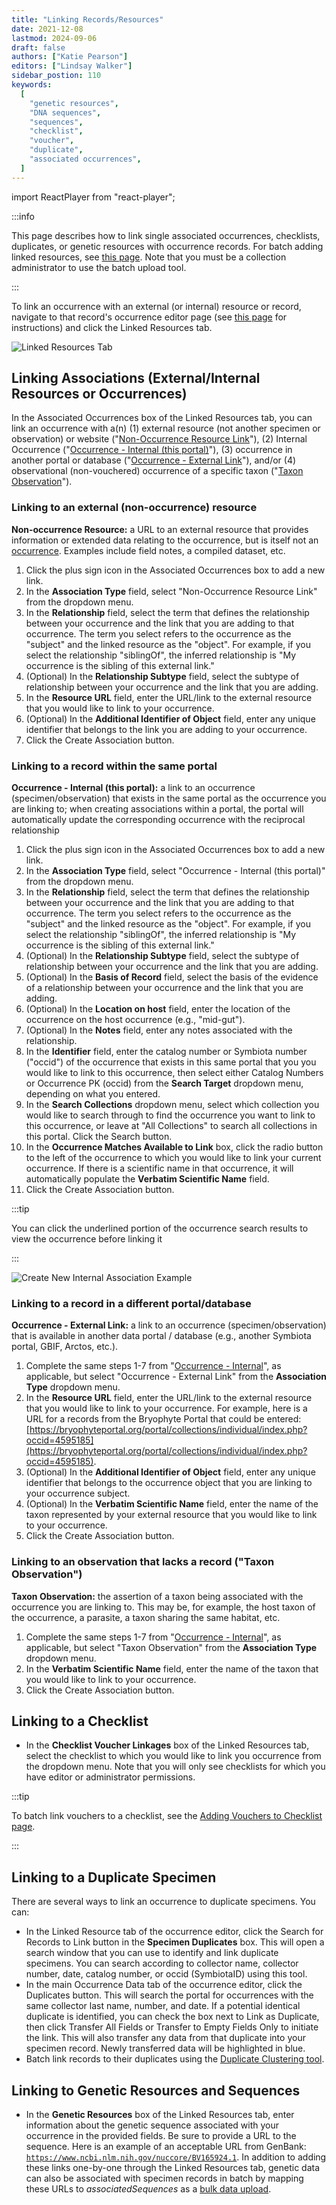 ```yaml
---
title: "Linking Records/Resources"
date: 2021-12-08
lastmod: 2024-09-06
draft: false
authors: ["Katie Pearson"]
editors: ["Lindsay Walker"]
sidebar_postion: 110
keywords:
  [
    "genetic resources",
    "DNA sequences",
    "sequences",
    "checklist",
    "voucher",
    "duplicate",
    "associated occurrences",
  ]
---
```


import ReactPlayer from "react-player";

:::info

This page describes how to link single associated occurrences, checklists, duplicates, or genetic resources with occurrence records. For batch adding linked resources, see [this page](/Collection_Manager_Guide/Importing_Uploading). Note that you must be a collection administrator to use the batch upload tool.

:::

To link an occurrence with an external (or internal) resource or record, navigate to that record's occurrence editor page (see [this page](/Editor_Guide/Editing_Searching_Records) for instructions) and click the Linked Resources tab.

![Linked Resources Tab](/img/linkedresourcestab.png)

## Linking Associations (External/Internal Resources or Occurrences)

In the Associated Occurrences box of the Linked Resources tab, you can link an occurrence with a(n) (1) external resource (not another specimen or observation) or website ("[Non-Occurrence Resource Link](/Editor_Guide/linking_records#linking-to-an-external-non-occurrence-resource)"), (2) Internal Occurrence ("[Occurrence - Internal (this portal)](/Editor_Guide/linking_records#linking-to-a-record-within-the-same-portal)"), (3) occurrence in another portal or database ("[Occurrence - External Link](/Editor_Guide/linking_records#linking-to-a-record-in-a-different-portaldatabase)"), and/or (4) observational (non-vouchered) occurrence of a specific taxon ("[Taxon Observation](/Editor_Guide/linking_records#linking-to-an-observation-that-lacks-a-record-taxon-observation)").

### Linking to an external (non-occurrence) resource

**Non-occurrence Resource:** a URL to an external resource that provides information or extended data relating to the occurrence, but is itself not an [occurrence](https://dwc.tdwg.org/terms/#occurrence). Examples include field notes, a compiled dataset, etc.

1. Click the plus sign icon in the Associated Occurrences box to add a new link.
2. In the **Association Type** field, select "Non-Occurrence Resource Link" from the dropdown menu.
3. In the **Relationship** field, select the term that defines the relationship between your occurrence and the link that you are adding to that occurrence. The term you select refers to the occurrence as the "subject" and the linked resource as the "object". For example, if you select the relationship "siblingOf", the inferred relationship is "My occurrence is the sibling of this external link."
4. (Optional) In the **Relationship Subtype** field, select the subtype of relationship between your occurrence and the link that you are adding.
5. In the **Resource URL** field, enter the URL/link to the external resource that you would like to link to your occurrence.
6. (Optional) In the **Additional Identifier of Object** field, enter any unique identifier that belongs to the link you are adding to your occurrence.
7. Click the Create Association button.

### Linking to a record within the same portal

**Occurrence - Internal (this portal):** a link to an occurrence (specimen/observation) that exists in the same portal as the occurrence you are linking to; when creating associations within a portal, the portal will automatically update the corresponding occurrence with the reciprocal relationship

1. Click the plus sign icon in the Associated Occurrences box to add a new link.
2. In the **Association Type** field, select "Occurrence - Internal (this portal)" from the dropdown menu.
3. In the **Relationship** field, select the term that defines the relationship between your occurrence and the link that you are adding to that occurrence. The term you select refers to the occurrence as the "subject" and the linked resource as the "object". For example, if you select the relationship "siblingOf", the inferred relationship is "My occurrence is the sibling of this external link."
4. (Optional) In the **Relationship Subtype** field, select the subtype of relationship between your occurrence and the link that you are adding.
5. (Optional) In the **Basis of Record** field, select the basis of the evidence of a relationship between your occurrence and the link that you are adding.
6. (Optional) In the **Location on host** field, enter the location of the occurrence on the host occurrence (e.g., "mid-gut").
7. (Optional) In the **Notes** field, enter any notes associated with the relationship.
8. In the **Identifier** field, enter the catalog number or Symbiota number ("occid") of the occurrence that exists in this same portal that you you would like to link to this occurrence, then select either Catalog Numbers or Occurrence PK (occid) from the **Search Target** dropdown menu, depending on what you entered.
9. In the **Search Collections** dropdown menu, select which collection you would like to search through to find the occurrence you want to link to this occurrence, or leave at "All Collections" to search all collections in this portal. Click the Search button.
10. In the **Occurrence Matches Available to Link** box, click the radio button to the left of the occurrence to which you would like to link your current occurrence. If there is a scientific name in that occurrence, it will automatically populate the **Verbatim Scientific Name** field.
11. Click the Create Association button.

:::tip

You can click the underlined portion of the occurrence search results to view the occurrence before linking it

:::

![Create New Internal Association Example](/img/createinternalassociation.png)

### Linking to a record in a different portal/database

**Occurrence - External Link:** a link to an occurrence (specimen/observation) that is available in another data portal / database (e.g., another Symbiota portal, GBIF, Arctos, etc.).

1. Complete the same steps 1-7 from "[Occurrence - Internal](/Editor_Guide/linking_records#linking-to-a-record-within-the-same-portal)", as applicable, but select "Occurrence - External Link" from the **Association Type** dropdown menu.
2. In the **Resource URL** field, enter the URL/link to the external resource that you would like to link to your occurrence. For example, here is a URL for a records from the Bryophyte Portal that could be entered: [https://bryophyteportal.org/portal/collections/individual/index.php?occid=4595185](https://bryophyteportal.org/portal/collections/individual/index.php?occid=4595185).
3. (Optional) In the **Additional Identifier of Object** field, enter any unique identifier that belongs to the occurrence object that you are linking to your occurrence subject.
4. (Optional) In the **Verbatim Scientific Name** field, enter the name of the taxon represented by your external resource that you would like to link to your occurrence.
5. Click the Create Association button.

### Linking to an observation that lacks a record ("Taxon Observation")

**Taxon Observation:** the assertion of a taxon being associated with the occurrence you are linking to. This may be, for example, the host taxon of the occurrence, a parasite, a taxon sharing the same habitat, etc.

1. Complete the same steps 1-7 from "[Occurrence - Internal](/Editor_Guide/linking_records#linking-to-a-record-within-the-same-portal)", as applicable, but select "Taxon Observation" from the **Association Type** dropdown menu.
2. In the **Verbatim Scientific Name** field, enter the name of the taxon that you would like to link to your occurrence.
3. Click the Create Association button.

## Linking to a Checklist

- In the **Checklist Voucher Linkages** box of the Linked Resources tab, select the checklist to which you would like to link you occurrence from the dropdown menu. Note that you will only see checklists for which you have editor or administrator permissions.

:::tip

To batch link vouchers to a checklist, see the [Adding Vouchers to Checklist page](/User_Guide/Checklists/adding_vouchers).

:::

## Linking to a Duplicate Specimen

There are several ways to link an occurrence to duplicate specimens. You can:

- In the Linked Resource tab of the occurrence editor, click the Search for Records to Link button in the **Specimen Duplicates** box. This will open a search window that you can use to identify and link duplicate specimens. You can search according to collector name, collector number, date, catalog number, or occid (SymbiotaID) using this tool.
- In the main Occurrence Data tab of the occurrence editor, click the Duplicates button. This will search the portal for occurrences with the same collector last name, number, and date. If a potential identical duplicate is identified, you can check the box next to Link as Duplicate, then click Transfer All Fields or Transfer to Empty Fields Only to initiate the link. This will also transfer any data from that duplicate into your specimen record. Newly transferred data will be highlighted in blue.
- Batch link records to their duplicates using the [Duplicate Clustering tool](/Collection_Manager_Guide/duplicate_clustering).

## Linking to Genetic Resources and Sequences

- In the **Genetic Resources** box of the Linked Resources tab, enter information about the genetic sequence associated with your occurrence in the provided fields. Be sure to provide a URL to the sequence. Here is an example of an acceptable URL from GenBank: [`https://www.ncbi.nlm.nih.gov/nuccore/BV165924.1`](https://www.ncbi.nlm.nih.gov/nuccore/BV165924.1). In addition to adding these links one-by-one through the Linked Resources tab, genetic data can also be associated with specimen records in batch by mapping these URLs to _associatedSequences_ as a [bulk data upload](/Collection_Manager_Guide/Importing_Uploading).

<ReactPlayer
  playing={false}
  controls
  url="http://www.youtube.com/watch?v=H76eeKxECEs"
/>
